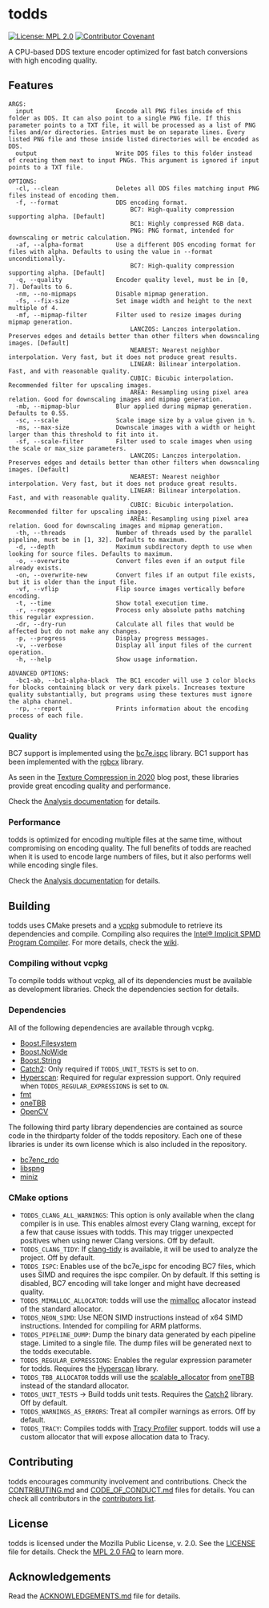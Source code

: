 # todds

[![License: MPL 2.0](https://img.shields.io/badge/License-MPL%202.0-brightgreen.svg)](https://opensource.org/licenses/MPL-2.0) [![Contributor Covenant](https://img.shields.io/badge/Contributor%20Covenant-2.1-4baaaa.svg)](CODE_OF_CONDUCT.md)

A CPU-based DDS texture encoder optimized for fast batch conversions with high encoding quality.

## Features

```
ARGS:
  input                       Encode all PNG files inside of this folder as DDS. It can also point to a single PNG file. If this parameter points to a TXT file, it will be processed as a list of PNG files and/or directories. Entries must be on separate lines. Every listed PNG file and those inside listed directories will be encoded as DDS.
  output                      Write DDS files to this folder instead of creating them next to input PNGs. This argument is ignored if input points to a TXT file.

OPTIONS:
  -cl, --clean                Deletes all DDS files matching input PNG files instead of encoding them.
  -f, --format                DDS encoding format.
                                  BC7: High-quality compression supporting alpha. [Default]
                                  BC1: Highly compressed RGB data.
                                  PNG: PNG format, intended for downscaling or metric calculation.
  -af, --alpha-format         Use a different DDS encoding format for files with alpha. Defaults to using the value in --format unconditionally.
                                  BC7: High-quality compression supporting alpha. [Default]
  -q, --quality               Encoder quality level, must be in [0, 7]. Defaults to 6.
  -nm, --no-mipmaps           Disable mipmap generation.
  -fs, --fix-size             Set image width and height to the next multiple of 4.
  -mf, --mipmap-filter        Filter used to resize images during mipmap generation.
                                  LANCZOS: Lanczos interpolation. Preserves edges and details better than other filters when dowsncaling images. [Default]
                                  NEAREST: Nearest neighbor interpolation. Very fast, but it does not produce great results.
                                  LINEAR: Bilinear interpolation. Fast, and with reasonable quality.
                                  CUBIC: Bicubic interpolation. Recommended filter for upscaling images.
                                  AREA: Resampling using pixel area relation. Good for downscaling images and mipmap generation.
  -mb, --mipmap-blur          Blur applied during mipmap generation. Defaults to 0.55.
  -sc, --scale                Scale image size by a value given in %.
  -ms, --max-size             Downscale images with a width or height larger than this threshold to fit into it.
  -sf, --scale-filter         Filter used to scale images when using the scale or max_size parameters.
                                  LANCZOS: Lanczos interpolation. Preserves edges and details better than other filters when dowsncaling images. [Default]
                                  NEAREST: Nearest neighbor interpolation. Very fast, but it does not produce great results.
                                  LINEAR: Bilinear interpolation. Fast, and with reasonable quality.
                                  CUBIC: Bicubic interpolation. Recommended filter for upscaling images.
                                  AREA: Resampling using pixel area relation. Good for downscaling images and mipmap generation.
  -th, --threads              Number of threads used by the parallel pipeline, must be in [1, 32]. Defaults to maximum.
  -d, --depth                 Maximum subdirectory depth to use when looking for source files. Defaults to maximum.
  -o, --overwrite             Convert files even if an output file already exists.
  -on, --overwrite-new        Convert files if an output file exists, but it is older than the input file.
  -vf, --vflip                Flip source images vertically before encoding.
  -t, --time                  Show total execution time.
  -r, --regex                 Process only absolute paths matching this regular expression.
  -dr, --dry-run              Calculate all files that would be affected but do not make any changes.
  -p, --progress              Display progress messages.
  -v, --verbose               Display all input files of the current operation.
  -h, --help                  Show usage information.

ADVANCED OPTIONS:
  -bc1-ab, --bc1-alpha-black  The BC1 encoder will use 3 color blocks for blocks containing black or very dark pixels. Increases texture quality substantially, but programs using these textures must ignore the alpha channel.
  -rp, --report               Prints information about the encoding process of each file.
```

### Quality

BC7 support is implemented using the [bc7e.ispc](https://github.com/richgel999/bc7enc_rdo) library. BC1 support has been implemented with the [rgbcx](https://github.com/richgel999/bc7enc_rdo) library.

As seen in the [Texture Compression in 2020](https://aras-p.info/blog/2020/12/08/Texture-Compression-in-2020/) blog post, these libraries provide great encoding quality and performance.

Check the [Analysis documentation](ANALYSIS.md) for details.

### Performance

todds is optimized for encoding multiple files at the same time, without compromising on encoding quality. The full benefits of todds are reached when it is used to encode large numbers of files, but it also performs well while encoding single files.

Check the [Analysis documentation](ANALYSIS.md) for details.

## Building

todds uses CMake presets and a [vcpkg](https://github.com/microsoft/vcpkg) submodule to retrieve its dependencies and compile. Compiling also requires the [Intel® Implicit SPMD Program Compiler](https://github.com/ispc/ispc). For more details, check the [wiki](https://github.com/todds-encoder/todds/wiki).

### Compiling without vcpkg

To compile todds without vcpkg, all of its dependencies must be available as development libraries. Check the dependencies section for details.

### Dependencies

All of the following dependencies are available through vcpkg.

* [Boost.Filesystem](https://www.boost.org/doc/libs/master/libs/filesystem/doc/index.htm)
* [Boost.NoWide](https://www.boost.org/doc/libs/master/libs/nowide/doc/html/index.html)
* [Boost.String](https://www.boost.org/doc/libs/master/doc/html/string_algo.html)
* [Catch2](https://github.com/catchorg/Catch2): Only required if `TODDS_UNIT_TESTS` is set to on.
* [Hyperscan](https://www.hyperscan.io): Required for regular expression support. Only required when `TODDS_REGULAR_EXPRESSIONS` is set to `ON`.
* [fmt](https://fmt.dev/latest/index.html)
* [oneTBB](https://github.com/oneapi-src/oneTBB)
* [OpenCV](https://opencv.org/)

The following third party library dependencies are contained as source code in the thirdparty folder of the todds repository. Each one of these libraries is under its own license which is also included in the repository.

* [bc7enc_rdo](https://github.com/richgel999/bc7enc_rdo)
* [libspng](https://libspng.org/)
* [miniz](https://github.com/richgel999/miniz)

### CMake options

* `TODDS_CLANG_ALL_WARNINGS`: This option is only available when the clang compiler is in use. This enables almost every Clang warning, except for a few that cause issues with todds. This may trigger unexpected positives when using newer Clang versions. Off by default.
* `TODDS_CLANG_TIDY`: If [clang-tidy](https://clang.llvm.org/extra/clang-tidy/) is available, it will be used to analyze the project. Off by default.
* `TODDS_ISPC`: Enables use of the bc7e_ispc for encoding BC7 files, which uses SIMD and requires the ispc compiler. On by default. If this setting is disabled, BC7 encoding will take longer and might have decreased quality.
* `TODDS_MIMALLOC_ALLOCATOR`: todds will use the [mimalloc](https://github.com/microsoft/mimalloc) allocator instead of the standard allocator.
* `TODDS_NEON_SIMD`: Use NEON SIMD instructions instead of x64 SIMD instructions. Intended for compiling for ARM platforms.
* `TODDS_PIPELINE_DUMP`: Dump the binary data generated by each pipeline stage. Limited to a single file. The dump files will be generated next to the todds executable.
* `TODDS_REGULAR_EXPRESSIONS`: Enables the regular expression parameter for todds. Requires the [Hyperscan](https://github.com/intel/hyperscan) library.
* `TODDS_TBB_ALLOCATOR` todds will use the [scalable_allocator](https://oneapi-src.github.io/oneTBB/main/tbb_userguide/Memory_Allocation.html) from [oneTBB](https://github.com/oneapi-src/oneTBB) instead of the standard allocator.
* `TODDS_UNIT_TESTS` -> Build todds unit tests. Requires the [Catch2](https://github.com/catchorg/Catch2) library. Off by default.
* `TODDS_WARNINGS_AS_ERRORS`: Treat all compiler warnings as errors. Off by default.
* `TODDS_TRACY`: Compiles todds with [Tracy Profiler](https://github.com/wolfpld/tracy) support. todds will use a custom allocator that will expose allocation data to Tracy.

## Contributing

todds encourages community involvement and contributions. Check the [CONTRIBUTING.md](CONTRIBUTING.md) and [CODE_OF_CONDUCT.md](CODE_OF_CONDUCT.md) files for details. You can check all contributors in the [contributors list](https://github.com/todds-encoder/todds/graphs/contributors).

## License

todds is licensed under the Mozilla Public License, v. 2.0. See the [LICENSE](LICENSE) file for details. Check the [MPL 2.0 FAQ](https://www.mozilla.org/en-US/MPL/2.0/FAQ/) to learn more.

## Acknowledgements

Read the [ACKNOWLEDGEMENTS.md](ACKNOWLEDGEMENTS.md) file for details.
